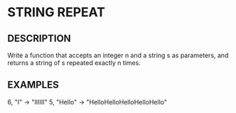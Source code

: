 # STRING REPEAT

## DESCRIPTION

Write a function that accepts an integer n and a string s as parameters, and returns a string of s repeated exactly n times.

## EXAMPLES

6, "I"     -> "IIIIII"
5, "Hello" -> "HelloHelloHelloHelloHello"
